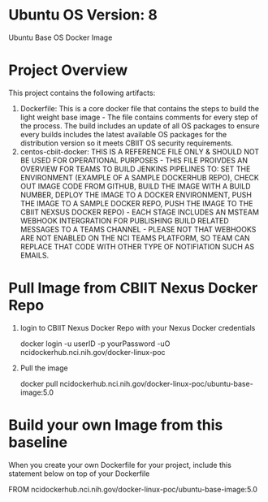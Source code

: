 # Ubuntu OS Version: 8
Ubuntu Base OS Docker Image

# Project Overview
This project contains the following artifacts:
1. Dockerfile: This is a core docker file that contains the steps to build the light weight base image - The file contains comments for every step of the process. The build includes an update of all OS packages to ensure every builds includes the latest available OS packages for the distribution version so it meets CBIIT OS security requirements.
2. centos-cbiit-docker: THIS IS A REFERENCE FILE ONLY & SHOULD NOT BE USED FOR OPERATIONAL PURPOSES - THIS FILE PROIVDES AN OVERVIEW FOR TEAMS TO BUILD JENKINS PIPELINES TO: SET THE ENVIRONMENT (EXAMPLE OF A SAMPLE DOCKERHUB REPO), CHECK OUT IMAGE CODE FROM GITHUB, BUILD THE IMAGE WITH A BUILD NUMBER, DEPLOY THE IMAGE TO A DOCKER ENVIRONMENT, PUSH THE IMAGE TO A SAMPLE DOCKER REPO, PUSH THE IMAGE TO THE CBIIT NEXSUS DOCKER REPO) - EACH STAGE INCLUDES AN MSTEAM WEBHOOK INTERGRATION FOR PUBLISHING BUILD RELATED MESSAGES TO A TEAMS CHANNEL - PLEASE NOT THAT WEBHOOKS ARE NOT ENABLED ON THE NCI TEAMS PLATFORM, SO TEAM CAN REPLACE THAT CODE WITH OTHER TYPE OF NOTIFIATION SUCH AS EMAILS.

# Pull Image from CBIIT Nexus Docker Repo
1. login to CBIIT Nexus Docker Repo with your Nexus Docker credentials

   docker login -u userID -p yourPassword -uO ncidockerhub.nci.nih.gov/docker-linux-poc

2. Pull the image

   docker pull ncidockerhub.nci.nih.gov/docker-linux-poc/ubuntu-base-image:5.0

# Build your own Image from this baseline
   
   When you create your own Dockerfile for your project, include this statement below on top of your Dockerfile
   
   FROM ncidockerhub.nci.nih.gov/docker-linux-poc/ubuntu-base-image:5.0
